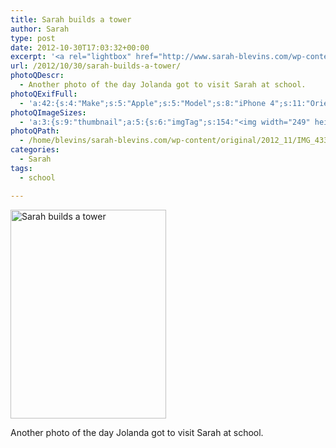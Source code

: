 ```yaml
---
title: Sarah builds a tower
author: Sarah
type: post
date: 2012-10-30T17:03:32+00:00
excerpt: '<a rel="lightbox" href="http://www.sarah-blevins.com/wp-content/main/2012_11/IMG_4336.jpg" title="Sarah builds a tower"><img width="249" height="334" alt="Sarah builds a tower" src="/images/original/2012_11/IMG_4336.jpg" class="photoQexcerpt photoQLinkImg" /></a>'
url: /2012/10/30/sarah-builds-a-tower/
photoQDescr:
  - Another photo of the day Jolanda got to visit Sarah at school.
photoQExifFull:
  - 'a:42:{s:4:"Make";s:5:"Apple";s:5:"Model";s:8:"iPhone 4";s:11:"Orientation";s:17:"1: Normal (0 deg)";s:11:"xResolution";s:2:"72";s:11:"yResolution";s:2:"72";s:14:"ResolutionUnit";s:4:"Inch";s:8:"Software";s:15:"QuickTime 7.7.1";s:8:"DateTime";s:19:"2012:11:12 12:15:04";s:12:"HostComputer";s:15:"Mac OS X 10.8.2";s:12:"ExposureTime";s:9:"1/120 sec";s:7:"FNumber";s:5:"f/2.8";s:15:"ExposureProgram";s:7:"Program";s:15:"ISOSpeedRatings";s:3:"100";s:11:"ExifVersion";s:11:"version 2.2";s:16:"DateTimeOriginal";s:19:"2012:10:30 10:03:32";s:17:"DateTimedigitized";s:19:"2012:10:30 10:03:32";s:17:"ShutterSpeedValue";s:9:"1/120 sec";s:13:"ApertureValue";s:5:"f/2.8";s:15:"BrightnessValue";s:15:"5.2795180722892";s:12:"MeteringMode";s:13:"Multi-Segment";s:5:"Flash";s:8:"No Flash";s:11:"FocalLength";s:7:"3.85 mm";s:15:"SubjectLocation";s:4:"1295";s:15:"FlashPixVersion";s:9:"version 1";s:10:"ColorSpace";s:4:"sRGB";s:14:"ExifImageWidth";s:11:"2592 pixels";s:15:"ExifImageHeight";s:11:"1936 pixels";s:13:"SensingMethod";s:35:"Unknown: One Chip Color Area Sensor";s:12:"ExposureMode";s:1:"0";s:12:"WhiteBalance";s:1:"0";s:16:"SceneCaptureMode";s:1:"0";s:20:"FocalLength35mmEquiv";s:0:"";s:7:"NumTags";s:1:"9";s:18:"Latitude Reference";s:1:"N";s:8:"Latitude";s:15:"52.355166666667";s:19:"Longitude Reference";s:1:"E";s:9:"Longitude";s:5:"5.981";s:18:"Altitude Reference";s:15:"Above Sea Level";s:8:"Altitude";s:16:"14.631561238223m";s:4:"Time";s:9:"31.61:3:9";s:17:"ImageDirectionRef";s:1:"T";s:14:"ImageDirection";s:15:"285.99725274725";}'
photoQImageSizes:
  - 'a:3:{s:9:"thumbnail";a:5:{s:6:"imgTag";s:154:"<img width="249" height="334" alt="Sarah builds a tower" src="/images/original/2012_11/IMG_4336.jpg" class="PhotoQImg" />";s:6:"imgUrl";s:70:"/images/original/2012_11/IMG_4336.jpg";s:7:"imgPath";s:73:"/home/blevins/sarah-blevins.com/wp-content/thumbnail/2012_11/IMG_4336.jpg";s:8:"imgWidth";s:3:"249";s:9:"imgHeight";s:3:"334";}s:4:"main";a:5:{s:6:"imgTag";s:149:"<img width="392" height="525" alt="Sarah builds a tower" src="http://www.sarah-blevins.com/wp-content/main/2012_11/IMG_4336.jpg" class="PhotoQImg" />";s:6:"imgUrl";s:65:"http://www.sarah-blevins.com/wp-content/main/2012_11/IMG_4336.jpg";s:7:"imgPath";s:68:"/home/blevins/sarah-blevins.com/wp-content/main/2012_11/IMG_4336.jpg";s:8:"imgWidth";s:3:"392";s:9:"imgHeight";s:3:"525";}s:8:"original";a:5:{s:6:"imgTag";s:155:"<img width="1936" height="2592" alt="Sarah builds a tower" src="/images/original/2012_11/IMG_4336.jpg" class="PhotoQImg" />";s:6:"imgUrl";s:69:"/images/original/2012_11/IMG_4336.jpg";s:7:"imgPath";s:72:"/home/blevins/sarah-blevins.com/wp-content/original/2012_11/IMG_4336.jpg";s:8:"imgWidth";s:4:"1936";s:9:"imgHeight";s:4:"2592";}}'
photoQPath:
  - /home/blevins/sarah-blevins.com/wp-content/original/2012_11/IMG_4336.jpg
categories:
  - Sarah
tags:
  - school

---
```

<a rel="lightbox" href="/images/original/2012_11/IMG_4336.jpg" title="Sarah builds a tower"><img width="249" height="334" alt="Sarah builds a tower" src="/images/original/2012_11/IMG_4336.jpg" class="photoQcontent photoQLinkImg" /></a>

<div class="photoQDescr">
  Another photo of the day Jolanda got to visit Sarah at school.
</div>